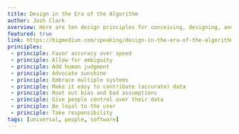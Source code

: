 ```yaml
---
title: Design in the Era of the Algorithm
author: Josh Clark
overview: Here are ten design principles for conceiving, designing, and managing data-driven products.
featured: true
link: https://bigmedium.com/speaking/design-in-the-era-of-the-algorithm.html
principles:
 - principle: Favor accuracy over speed
 - principle: Allow for ambiguity
 - principle: Add human judgment
 - principle: Advocate sunshine
 - principle: Embrace multiple systems
 - principle: Make it easy to contribute (accurate) data
 - principle: Root out bias and bad assumptions
 - principle: Give people control over their data
 - principle: Be loyal to the user
 - principle: Take responsibility
tags: [universal, people, software]
---
```

